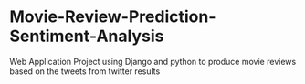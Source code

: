 # Movie-Review-Prediction-Sentiment-Analysis
Web Application Project using Django and python to produce movie reviews based on the tweets from twitter results
